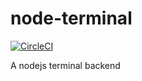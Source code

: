 # node-terminal

[![CircleCI](https://circleci.com/gh/cmok4290/node-terminal.svg?style=shield)](https://circleci.com/gh/cmok4290/node-terminal)

A nodejs terminal backend
